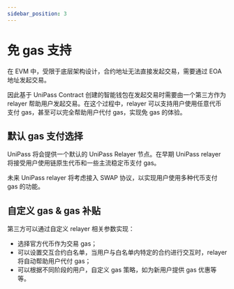 ```yaml
---
sidebar_position: 3
---
```


# 免 gas 支持

在 EVM 中，受限于底层架构设计，合约地址无法直接发起交易，需要通过 EOA 地址发起交易。

因此基于 UniPass Contract 创建的智能钱包在发起交易时需要由一个第三方作为 relayer 帮助用户发起交易。在这个过程中，relayer 可以支持用户使用任意代币支付 gas，甚至可以完全帮助用户代付 gas，实现免 gas 的体验。

## 默认 gas 支付选择

UniPass 将会提供一个默认的 UniPass Relayer 节点。在早期 UniPass relayer 将接受用户使用链原生代币和一些主流稳定币支付 gas。

未来 UniPass relayer 将考虑接入 SWAP 协议，以实现用户使用多种代币支付 gas 的功能。

## 自定义 gas & gas 补贴

第三方可以通过自定义 relayer 相关参数实现：

- 选择官方代币作为交易 gas；
- 可以设置交互合约白名单，当用户与白名单内特定的合约进行交互时，relayer 将自动帮助用户代付 gas；
- 可以根据不同阶段的用户，自定义 gas 策略，如为新用户提供 gas 优惠等等。